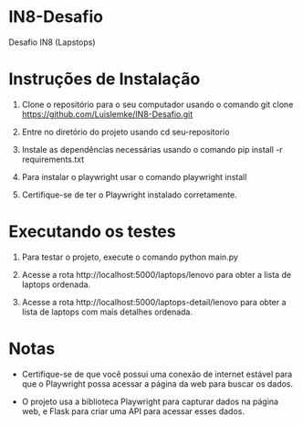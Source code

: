 # IN8-Desafio
Desafio  IN8 (Lapstops)


# Instruções de Instalação

1. Clone o repositório para o seu computador usando o comando git clone https://github.com/Luislemke/IN8-Desafio.git

2. Entre no diretório do projeto usando cd seu-repositorio

3. Instale as dependências necessárias usando o comando pip install -r requirements.txt

4. Para instalar o playwright usar o comando playwright install

5. Certifique-se de ter o Playwright instalado corretamente.

# Executando os testes

1. Para testar o projeto, execute o comando python main.py

2. Acesse a rota http://localhost:5000/laptops/lenovo para obter a lista de laptops ordenada.

3. Acesse a rota http://localhost:5000/laptops-detail/lenovo para obter a lista de laptops com mais detalhes ordenada.


# Notas

* Certifique-se de que você possui uma conexão de internet estável para que o Playwright possa acessar a página da web para buscar os dados.

* O projeto usa a biblioteca Playwright para capturar dados na página web, e Flask para criar uma API para acessar esses dados.